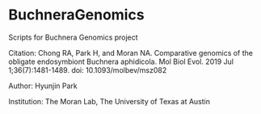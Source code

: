 # BuchneraGenomics

Scripts for Buchnera Genomics project

Citation: Chong RA, Park H, and Moran NA. Comparative genomics of the obligate endosymbiont Buchnera aphidicola. Mol Biol Evol. 2019 Jul 1;36(7):1481-1489. doi: 10.1093/molbev/msz082

Author: Hyunjin Park

Institution: The Moran Lab, The University of Texas at Austin
